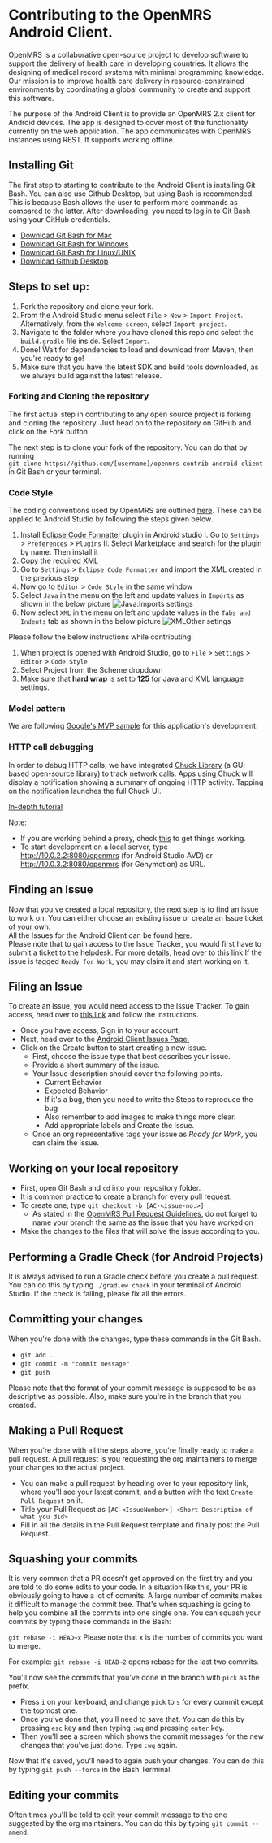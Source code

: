 # Contributing to the OpenMRS Android Client.
OpenMRS is a collaborative open-source project to develop software to support the delivery of health care in developing countries. It allows the designing of medical record systems with minimal programming knowledge. Our mission is to improve health care delivery in resource-constrained environments by coordinating a global community to create and support this software.

The purpose of the Android Client is to provide an OpenMRS 2.x client for Android devices. The app is designed to cover most of the functionality currently on the web application. The app communicates with OpenMRS instances using REST. It supports working offline.


## Installing Git
The first step to starting to contribute to the Android Client is installing Git Bash. You can also use Github Desktop, but using Bash is recommended. This is because Bash allows the user to perform more commands as compared to the latter. After downloading, you need to log in to Git Bash using your GitHub credentials.
* [Download Git Bash for Mac](https://git-scm.com/download/mac) 
* [Download Git Bash for Windows](https://git-scm.com/download/win) 
* [Download Git Bash for Linux/UNIX](https://git-scm.com/download/linux) 
* [Download Github Desktop](https://desktop.github.com/)      
 

## Steps to set up:
1. Fork the repository and clone your fork.
2. From the Android Studio menu select `File` > `New` > `Import Project`. Alternatively, from the `Welcome screen`, select `Import project`.
3. Navigate to the folder where you have cloned this repo and select the `build.gradle` file inside. Select `Import`.
4. Done! Wait for dependencies to load and download from Maven, then you're ready to go!
5. Make sure that you have the latest SDK and build tools downloaded, as we always build against the latest release.

### Forking and Cloning the repository
The first actual step in contributing to any open source project is forking and cloning the repository. Just head on to the repository on GitHub and click on the *Fork* button.

The next step is to clone your fork of the repository. You can do that by running    
```git clone https://github.com/[username]/openmrs-contrib-android-client``` in Git Bash or your terminal. 


### Code Style
The coding conventions used by OpenMRS are outlined [here](https://wiki.openmrs.org/display/docs/Developer+How-To+Setup+And+Use+IntelliJ#DeveloperHow-ToSetupAndUseIntelliJ-SetupCodeStyleAndFormatForOpenMRS). These can be applied to Android Studio by following the steps given below.
1. Install [Eclipse Code Formatter](https://github.com/krasa/EclipseCodeFormatter) plugin in Android studio
   I. Go to `Settings` > `Preferences` > `Plugins`
   II. Select Marketplace and search for the plugin by name. 
   Then install it
2. Copy the required [XML](https://github.com/openmrs/openmrs-core/blob/master/tools/src/main/resources/eclipse/OpenMRSFormatter.xml)
3. Go to `Settings` > `Eclipse Code Formatter` and import the XML created in the previous step
4. Now go to `Editor` > `Code Style` in the same window
5. Select `Java` in the menu on the left and update values in `Imports` as shown in the below picture
![Java:Imports settings](https://wiki.openmrs.org/download/attachments/3346739/Screen%20Shot%202017-03-02%20at%2013.01.04.png?version=1&modificationDate=1488438089000&api=v2)
5. Now select `XML` in the menu on left and update values in the `Tabs and Indents` tab as shown in the below picture
![XMLOther setings](https://wiki.openmrs.org/download/attachments/3346134/Screen%20Shot%202017-03-10%20at%2010.52.44.png?version=2&modificationDate=1489121590000&api=v2)


Please follow the below instructions while contributing:
1. When project is opened with Android Studio, go to `File` > `Settings` > `Editor` > `Code Style`
2. Select Project from the Scheme dropdown
3. Make sure that **hard wrap** is set to **125** for Java and XML language settings.


### Model pattern
We are following [Google's MVP sample](https://github.com/googlesamples/android-architecture/tree/todo-mvp) for this application's development.


### HTTP call debugging
In order to debug HTTP calls, we have integrated [Chuck Library](https://github.com/jgilfelt/chuck) (a GUI-based open-source library) to track network calls. Apps using Chuck will display a notification showing a summary of ongoing HTTP activity. Tapping on the notification launches the full Chuck UI.

[In-depth tutorial](https://github.com/codepath/android_guides/wiki/Getting-Started-with-Gradle)

Note:
- If you are working behind a proxy, check [this](https://wiki.appcelerator.org/display/guides2/Using+Studio+From+Behind+a+Proxy) to get things working.
- To start development on a local server, type http://10.0.2.2:8080/openmrs (for Android Studio AVD) or http://10.0.3.2:8080/openmrs (for Genymotion) as URL.


## Finding an Issue
Now that you've created a local repository, the next step is to find an issue to work on. You can either choose an existing issue or create an Issue ticket of your own.  
All the Issues for the Android Client can be found [here](https://issues.openmrs.org/projects/AC/issues).   
Please note that to gain access to the Issue Tracker, you would first have to submit a ticket to the helpdesk. For more details, head over to [this link](https://wiki.openmrs.org/display/docs/How+to+get+access+to+issues.openmrs.org)
If the issue is tagged ```Ready for Work```, you may claim it and start working on it.

## Filing an Issue
To create an issue, you would need access to the Issue Tracker. To gain access, head over to [this link](https://wiki.openmrs.org/display/docs/How+to+get+access+to+issues.openmrs.org) and follow the instructions.  
* Once you have access, Sign in to your account.
* Next, head over to the [Android Client Issues Page.](https://issues.openmrs.org/projects/AC/issues)
* Click on the Create button to start creating a new issue.
  * First, choose the issue type that best describes your issue.
  * Provide a short summary of the issue.
  * Your Issue description should cover the following points.
    * Current Behavior
    * Expected Behavior
    * If it's a bug, then you need to write the Steps to reproduce the bug
    * Also remember to add images to make things more clear.
    * Add appropriate labels and Create the Issue.
  * Once an org representative tags your issue as *Ready for Work*, you can claim the issue.




## Working on your local repository
* First, open Git Bash and ```cd``` into your repository folder.
* It is common practice to create a branch for every pull request. 
* To create one, type ```git checkout -b [AC-<issue-no.>]```  
  * As stated in the [OpenMRS Pull Request Guidelines](https://wiki.openmrs.org/display/docs/Pull+Request+Tips), do not forget to name your branch the same as the issue that you have worked on
* Make the changes to the files that will solve the issue according to you. 

## Performing a Gradle Check (for Android Projects)
It is always advised to run a Gradle check before you create a pull request. You can do this by typing ```./gradlew check``` in your terminal of Android Studio. If the check is failing, please fix all the errors.

## Committing your changes
When you're done with the changes, type these commands in the Git Bash.  
* ```git add .``` 
* ```git commit -m "commit message"```
* ```git push```  

Please note that the format of your commit message is supposed to be as descriptive as possible.
Also, make sure you're in the branch that you created.

## Making a Pull Request
When you're done with all the steps above, you're finally ready to make a pull request. A pull request is you requesting the org maintainers to merge your changes to the actual project.
* You can make a pull request by heading over to your repository link, where you'll see your latest commit, and a button with the text ```Create Pull Request``` on it.
* Title your Pull Request as ```[AC-<IssueNumber>] <Short Description of what you did>```
* Fill in all the details in the Pull Request template and finally post the Pull Request.

## Squashing your commits
It is very common that a PR doesn't get approved on the first try and you are told to do some edits to your code. In a situation like this, your PR is obviously going to have a lot of commits. A large number of commits makes it difficult to manage the commit tree. That's when squashing is going to help you combine all the commits into one single one. You can squash your commits by typing these commands in the Bash:

```git rebase -i HEAD~x``` Please note that x is the number of commits you want to merge.

For example: ```git rebase -i HEAD~2``` opens rebase for the last two commits.

You'll now see the commits that you've done in the branch with ```pick``` as the prefix. 
* Press ```i``` on your keyboard, and change ```pick``` to ```s``` for every commit except the topmost one. 
* Once you've done that, you'll need to save that. You can do this by pressing ```esc``` key and then typing ```:wq``` and pressing ```enter``` key. 
* Then you'll see a screen which shows the commit messages for the new changes that you've just done. Type ```:wq``` again.  

Now that it's saved, you'll need to again push your changes. You can do this by typing ```git push --force``` in the Bash Terminal.

## Editing your commits
Often times you'll be told to edit your commit message to the one suggested by the org maintainers. You can do this by typing ```git commit --amend```.
